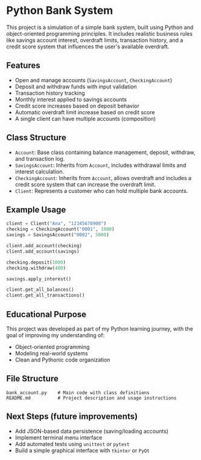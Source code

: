# Python Bank System

This project is a simulation of a simple bank system, built using Python and object-oriented programming principles. It includes realistic business rules like savings account interest, overdraft limits, transaction history, and a credit score system that influences the user's available overdraft.

## Features

- Open and manage accounts (`SavingsAccount`, `CheckingAccount`)
- Deposit and withdraw funds with input validation
- Transaction history tracking
- Monthly interest applied to savings accounts
- Credit score increases based on deposit behavior
- Automatic overdraft limit increase based on credit score
- A single client can have multiple accounts (composition)

## Class Structure

- `Account`: Base class containing balance management, deposit, withdraw, and transaction log.
- `SavingsAccount`: Inherits from `Account`, includes withdrawal limits and interest calculation.
- `CheckingAccount`: Inherits from `Account`, allows overdraft and includes a credit score system that can increase the overdraft limit.
- `Client`: Represents a customer who can hold multiple bank accounts.

## Example Usage

```python
client = Client("Ana", "12345678900")
checking = CheckingAccount("0001", 1000)
savings = SavingsAccount("0002", 5000)

client.add_account(checking)
client.add_account(savings)

checking.deposit(1000)
checking.withdraw(400)

savings.apply_interest()

client.get_all_balances()
client.get_all_transactions()
```

## Educational Purpose

This project was developed as part of my Python learning journey, with the goal of improving my understanding of:

- Object-oriented programming
- Modeling real-world systems
- Clean and Pythonic code organization

## File Structure

```
bank_account.py    # Main code with class definitions
README.md          # Project description and usage instructions
```

## Next Steps (future improvements)

- Add JSON-based data persistence (saving/loading accounts)
- Implement terminal menu interface
- Add automated tests using `unittest` or `pytest`
- Build a simple graphical interface with `tkinter` or `PyQt`
